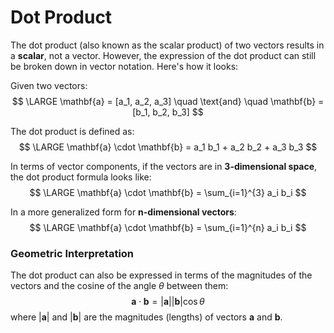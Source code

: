 # Dot Product
The dot product (also known as the scalar product) of two vectors results in a **scalar**, not a vector. However, the expression of the dot product can still be broken down in vector notation. Here's how it looks:

Given two vectors:
$$
\LARGE \mathbf{a} = [a_1, a_2, a_3] \quad \text{and} \quad \mathbf{b} = [b_1, b_2, b_3]
$$

The dot product is defined as:
$$
\LARGE \mathbf{a} \cdot \mathbf{b} = a_1 b_1 + a_2 b_2 + a_3 b_3
$$

In terms of vector components, if the vectors are in **3-dimensional space**, the dot product formula looks like:
$$
\LARGE \mathbf{a} \cdot \mathbf{b} = \sum_{i=1}^{3} a_i b_i
$$

In a more generalized form for **n-dimensional vectors**:
$$
\LARGE \mathbf{a} \cdot \mathbf{b} = \sum_{i=1}^{n} a_i b_i
$$

### Geometric Interpretation
The dot product can also be expressed in terms of the magnitudes of the vectors and the cosine of the angle $\theta$ between them:
$$
\mathbf{a} \cdot \mathbf{b} = |\mathbf{a}| |\mathbf{b}| \cos \theta
$$
where $|\mathbf{a}|$ and $|\mathbf{b}|$ are the magnitudes (lengths) of vectors $\mathbf{a}$ and $\mathbf{b}$.
